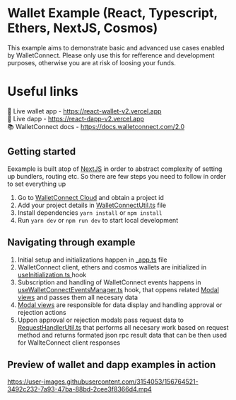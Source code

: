 # Wallet Example (React, Typescript, Ethers, NextJS, Cosmos)

This example aims to demonstrate basic and advanced use cases enabled by WalletConnect. Please only use this for refference and development purposes, otherwise you are at risk of loosing your funds.

# Useful links

🔗 Live wallet app - https://react-wallet-v2.vercel.app <br />
🔗 Live dapp - https://react-dapp-v2.vercel.app <br />
📚 WalletConnect docs - https://docs.walletconnect.com/2.0

## Getting started

Eexample is built atop of [NextJS](https://nextjs.org/) in order to abstract complexity of setting up bundlers, routing etc. So there are few steps you need to follow in order to set everything up

1. Go to [WalletConnect Cloud](https://cloud.walletconnect.com/sign-in) and obtain a project id
2. Add your project details in [WalletConnectUtil.ts](https://github.com/WalletConnect/web-examples/blob/main/wallets/react-wallet-v2/src/utils/WalletConnectUtil.ts) file
3. Install dependencies `yarn install` or `npm install`
4. Run `yarn dev` or `npm run dev` to start local development

## Navigating through example

1. Initial setup and initializations happen in [_app.ts](https://github.com/WalletConnect/web-examples/blob/main/wallets/react-wallet-v2/src/pages/_app.tsx) file
2. WalletConnect client, ethers and cosmos wallets are initialized in [useInitialization.ts ](https://github.com/WalletConnect/web-examples/blob/main/wallets/react-wallet-v2/src/hooks/useInitialization.ts) hook
3. Subscription and handling of WalletConnect events happens in [useWalletConnectEventsManager.ts](https://github.com/WalletConnect/web-examples/blob/main/wallets/react-wallet-v2/src/hooks/useWalletConnectEventsManager.ts) hook, that oppens related [Modal views](https://github.com/WalletConnect/web-examples/tree/main/wallets/react-wallet-v2/src/views) and passes them all necesary data
4. [Modal views](https://github.com/WalletConnect/web-examples/tree/main/wallets/react-wallet-v2/src/views) are responsible for data display and handling approval or rejection actions
5. Uppon approval or rejection modals pass request data to [RequestHandlerUtil.ts](https://github.com/WalletConnect/web-examples/blob/main/wallets/react-wallet-v2/src/utils/RequestHandlerUtil.ts) that performs all necesary work based on request method and returns formated json rpc result data that can be then used for WallteConnect client responses

## Preview of wallet and dapp examples in action

https://user-images.githubusercontent.com/3154053/156764521-3492c232-7a93-47ba-88bd-2cee3f8366d4.mp4
